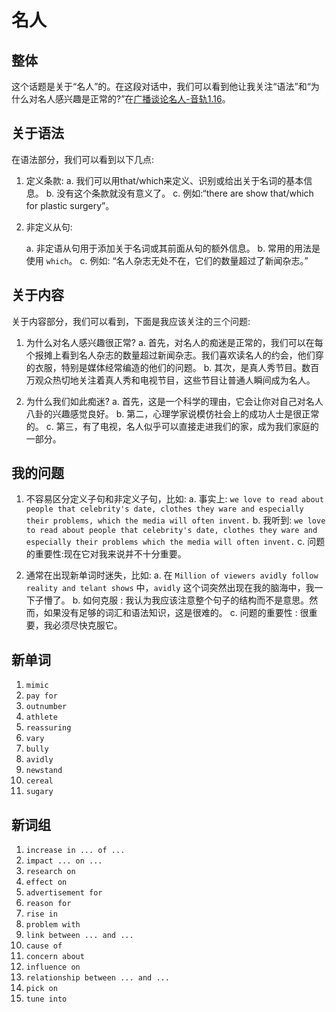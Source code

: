 # 名人

## 整体

这个话题是关于“名人”的。在这段对话中，我们可以看到他让我关注“语法”和“为什么对名人感兴趣是正常的?”在[广播谈论名人-音轨1.16](https://dogwood.xdfsjj.com/pc/audioDetail.html?id=51352&pcrId=12680494&resId=14718879&resSign=c76b28&type=14)。

## 关于语法

在语法部分，我们可以看到以下几点:

1. 定义条款:
    a. 我们可以用that/which来定义、识别或给出关于名词的基本信息。
    b. 没有这个条款就没有意义了。
    c. 例如:“there are show that/which for plastic surgery”。

2. 非定义从句:

    a. 非定语从句用于添加关于名词或其前面从句的额外信息。
    b. 常用的用法是使用 `which`。
    c. 例如: “名人杂志无处不在，它们的数量超过了新闻杂志。”

## 关于内容

关于内容部分，我们可以看到，下面是我应该关注的三个问题:

1. 为什么对名人感兴趣很正常?
    a. 首先，对名人的痴迷是正常的，我们可以在每个报摊上看到名人杂志的数量超过新闻杂志。我们喜欢读名人的约会，他们穿的衣服，特别是媒体经常编造的他们的问题。
    b. 其次，是真人秀节目。数百万观众热切地关注着真人秀和电视节目，这些节目让普通人瞬间成为名人。

2. 为什么我们如此痴迷?
    a. 首先，这是一个科学的理由，它会让你对自己对名人八卦的兴趣感觉良好。
    b. 第二，心理学家说模仿社会上的成功人士是很正常的。
    c. 第三，有了电视，名人似乎可以直接走进我们的家，成为我们家庭的一部分。

## 我的问题

1. 不容易区分定义子句和非定义子句，比如:
    a. 事实上: `we love to read about people that celebrity's date, clothes they ware and especially their problems, which the media will often invent.`
    b. 我听到: `we love to read about people that celebrity's date, clothes they ware and especially their problems which the media will often invent.`
    c. 问题的重要性:现在它对我来说并不十分重要。

2. 通常在出现新单词时迷失，比如:
    a. 在 `Million of viewers avidly follow reality and telant shows` 中，`avidly` 这个词突然出现在我的脑海中，我一下子懵了。
    b. 如何克服 : 我认为我应该注意整个句子的结构而不是意思。然而，如果没有足够的词汇和语法知识，这是很难的。
    c. 问题的重要性 : 很重要，我必须尽快克服它。  

## 新单词

1. `mimic`
2. `pay for`
3. `outnumber`
4. `athlete`
5. `reassuring`  
6. `vary`
7. `bully`
8. `avidly`
9. `newstand`
10. `cereal`
11. `sugary`

## 新词组

1. `increase in ... of ...`
2. `impact ... on ...`
3. `research on`
4. `effect on`
5. `advertisement for`
6. `reason for`
7. `rise in`
8. `problem with`
9. `link between ... and ...`
10. `cause of`
11. `concern about`
12. `influence on`
13. `relationship between ... and ...`
14. `pick on`
15. `tune into`
